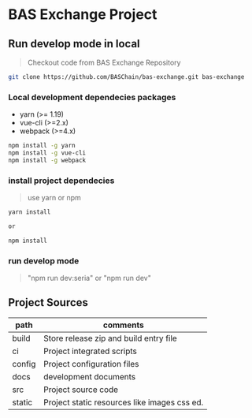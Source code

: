 # BAS Exchange Project 

## Run develop mode in local

> Checkout code from BAS Exchange Repository

```bash 
git clone https://github.com/BASChain/bas-exchange.git bas-exchange
```

### Local development dependecies packages

  - yarn (>= 1.19)
  - vue-cli (>=2.x)
  - webpack (>=4.x)

```bash
npm install -g yarn
npm install -g vue-cli
npm install -g webpack
```

### install project dependecies 
> use yarn or npm

```bash
yarn install 

or

npm install
```

### run develop mode 

> "npm run dev:seria" or "npm run dev"

## Project Sources 

|  path  |  comments |
|  --  | --  |
| build  | Store release zip and build entry file |
| ci   | Project integrated scripts  |
| config | Project configuration files |
| docs  | development documents |
| src   | Project source code |
| static  | Project static resources like images css ed.|


